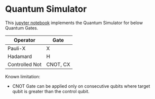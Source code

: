 # Quantum Simulator

This [jupyter notebook]() implements the Quantum Simulator for below Quantum Gates.

Operator | Gate 
---|---
Pauli-X | X
Hadamard | H
Controlled Not | CNOT, CX

Known limitation:
  - CNOT Gate can be applied only on consecutive qubits where target qubit is greater than the control qubit. 
